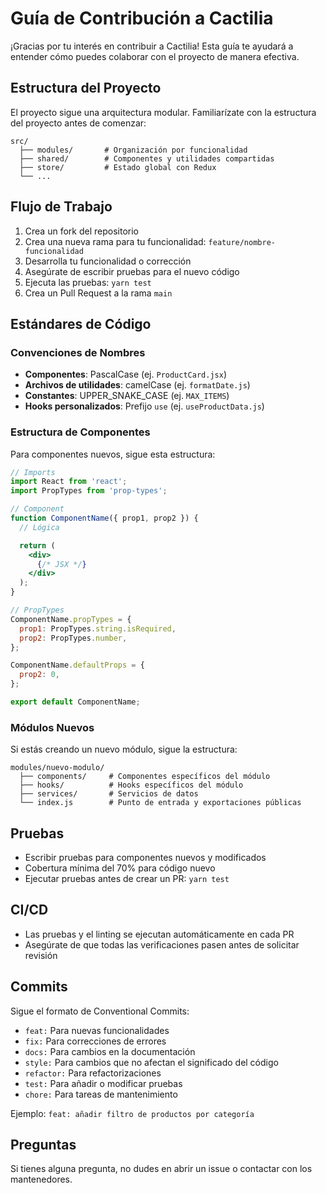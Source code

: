 # Guía de Contribución a Cactilia

¡Gracias por tu interés en contribuir a Cactilia! Esta guía te ayudará a entender cómo puedes colaborar con el proyecto de manera efectiva.

## Estructura del Proyecto

El proyecto sigue una arquitectura modular. Familiarízate con la estructura del proyecto antes de comenzar:

```
src/
  ├── modules/       # Organización por funcionalidad
  ├── shared/        # Componentes y utilidades compartidas
  ├── store/         # Estado global con Redux
  └── ...
```

## Flujo de Trabajo

1. Crea un fork del repositorio
2. Crea una nueva rama para tu funcionalidad: `feature/nombre-funcionalidad`
3. Desarrolla tu funcionalidad o corrección
4. Asegúrate de escribir pruebas para el nuevo código
5. Ejecuta las pruebas: `yarn test`
6. Crea un Pull Request a la rama `main`

## Estándares de Código

### Convenciones de Nombres

- **Componentes**: PascalCase (ej. `ProductCard.jsx`)
- **Archivos de utilidades**: camelCase (ej. `formatDate.js`)
- **Constantes**: UPPER_SNAKE_CASE (ej. `MAX_ITEMS`)
- **Hooks personalizados**: Prefijo `use` (ej. `useProductData.js`)

### Estructura de Componentes

Para componentes nuevos, sigue esta estructura:

```jsx
// Imports
import React from 'react';
import PropTypes from 'prop-types';

// Component
function ComponentName({ prop1, prop2 }) {
  // Lógica

  return (
    <div>
      {/* JSX */}
    </div>
  );
}

// PropTypes
ComponentName.propTypes = {
  prop1: PropTypes.string.isRequired,
  prop2: PropTypes.number,
};

ComponentName.defaultProps = {
  prop2: 0,
};

export default ComponentName;
```

### Módulos Nuevos

Si estás creando un nuevo módulo, sigue la estructura:

```
modules/nuevo-modulo/
  ├── components/     # Componentes específicos del módulo
  ├── hooks/          # Hooks específicos del módulo
  ├── services/       # Servicios de datos
  └── index.js        # Punto de entrada y exportaciones públicas
```

## Pruebas

- Escribir pruebas para componentes nuevos y modificados
- Cobertura mínima del 70% para código nuevo
- Ejecutar pruebas antes de crear un PR: `yarn test`

## CI/CD

- Las pruebas y el linting se ejecutan automáticamente en cada PR
- Asegúrate de que todas las verificaciones pasen antes de solicitar revisión

## Commits

Sigue el formato de Conventional Commits:

- `feat:` Para nuevas funcionalidades
- `fix:` Para correcciones de errores
- `docs:` Para cambios en la documentación
- `style:` Para cambios que no afectan el significado del código
- `refactor:` Para refactorizaciones
- `test:` Para añadir o modificar pruebas
- `chore:` Para tareas de mantenimiento

Ejemplo: `feat: añadir filtro de productos por categoría`

## Preguntas

Si tienes alguna pregunta, no dudes en abrir un issue o contactar con los mantenedores.